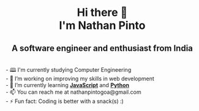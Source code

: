 <h1 align="center" >Hi there 👋<br>I'm Nathan Pinto</h1>
<h2 align="center">A software engineer and enthusiast from India</h2>
<br>
- 🕮 I'm currently studying Computer Engineering<br>
- 🔭 I’m working on improving my skills in web development<br>
- 🌱 I’m currently learning <a href="https://www.javascript.com/"><b>JavaScript</b></a> and <a href="https://www.python.org/"><b>Python</b></a><br>
- 📫 You can reach me at nathanpintogoa@gmail.com<br>
- ⚡ Fun fact: Coding is better with a snack(s) :)<br>
